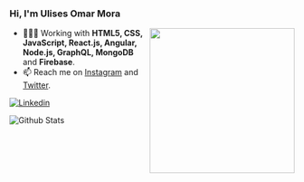 ### Hi, I'm Ulises Omar Mora

<img width=256 align="right" src="https://user-images.githubusercontent.com/57535949/88741101-5edf7a80-d104-11ea-8a58-070c2282d72b.png" />



- 👨🏽‍💻  Working with **HTML5, CSS, JavaScript, React.js, Angular, Node.js, GraphQL, MongoDB** and **Firebase**.
- 📫  Reach me on [Instagram](https://instagram.com/ulisesomora) and [Twitter](https://twitter.com/ulisesomora).


[![Linkedin](https://img.shields.io/badge/-Ulises_Omar_Mora-blue?style=flat-square&logo=Linkedin&logoColor=white&link=https://www.linkedin.com/in/ulisote/)](https://www.linkedin.com/in/ulisote/)

![Github Stats](https://github-readme-stats.vercel.app/api?username=ulisesomora&show_icons=true)
